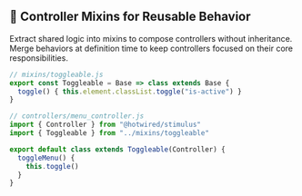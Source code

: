 ## 🧪 Controller Mixins for Reusable Behavior
Extract shared logic into mixins to compose controllers without inheritance. Merge behaviors at definition time to keep controllers focused on their core responsibilities.

```javascript
// mixins/toggleable.js
export const Toggleable = Base => class extends Base {
  toggle() { this.element.classList.toggle("is-active") }
}

// controllers/menu_controller.js
import { Controller } from "@hotwired/stimulus"
import { Toggleable } from "../mixins/toggleable"

export default class extends Toggleable(Controller) {
  toggleMenu() {
    this.toggle()
  }
}
```
